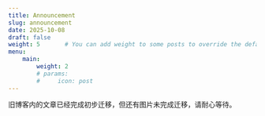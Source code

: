 ```yaml
---
title: Announcement
slug: announcement
date: 2025-10-08
draft: false
weight: 5       # You can add weight to some posts to override the default sorting (date descending)
menu:
    main:
        weight: 2
        # params: 
        #     icon: post
---
```


旧博客内的文章已经完成初步迁移，但还有图片未完成迁移，请耐心等待。
